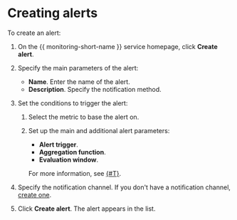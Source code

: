# Creating alerts

To create an alert:

1. On the {{ monitoring-short-name }} service homepage, click **Create alert**.
1. Specify the main parameters of the alert:

   - **Name**. Enter the name of the alert.
   - **Description**. Specify the notification method.

1. Set the conditions to trigger the alert:

   1. Select the metric to base the alert on.
   1. Set up the main and additional alert parameters:

      - **Alert trigger**.
      - **Aggregation function**.
      - **Evaluation window**.

      For more information, see [{#T}](../../concepts/alerting.md#alert-parameters).

1. Specify the notification channel. If you don't have a notification channel, [create one](create-channel.md).
1. Click **Create alert**. The alert appears in the list.
